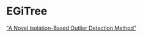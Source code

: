 # EGiTree

["A Novel Isolation-Based Outlier Detection Method"](http://link.springer.com/chapter/10.1007/978-3-319-42911-3_37)
